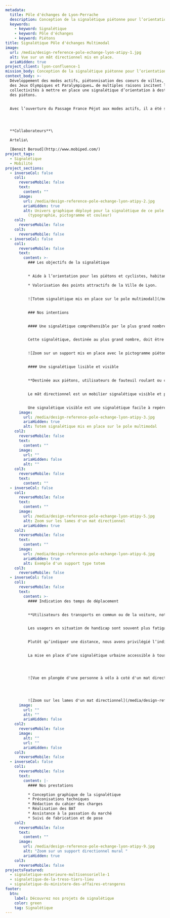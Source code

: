 ```yaml
---
metadata:
  title: Pôle d'échanges de Lyon-Perrache
  description: Conception de la signalétique piétonne pour l’orientation des usagers
  keywords:
    - keyword: Signalétique
    - keyword: Pôle d'échanges
    - keyword: Piétons
title: Signalétique Pôle d'échanges Multimodal
image:
  url: /media/design-reference-pole-echange-lyon-atipy-1.jpg
  alt: Vue sur un mât directionnel mis en place.
  ariaHidden: true
project_client: lyon-confluence-1
mission_body: Conception de la signalétique piétonne pour l’orientation des usagers.
context_body: >-
  Développement des modes actifs, piétonnisation des coeurs de villes, arrivée
  des Jeux Olympiques et Paralympiques… de multiples raisons incitent les
  collectivités à mettre en place une signalétique d’orientation à destination
  des piétons.


  Avec l’ouverture du Passage France Péjot aux modes actifs, il a été souhaité la mise en place d’une signalétique piétonne afin de mieux orienter les usagers aux abords du pôle multimodal de la Gare Perrache.




  **C﻿ollaborateurs**\

  Artelia\

  [Benoit Beroud](http://www.mobiped.com/)
project_tags:
  - Signalétique
  - Mobilité
project_sections:
  - inverseCol: false
    col1:
      reverseMobile: false
      text:
        content: ""
      image:
        url: /media/design-reference-pole-echange-lyon-atipy-2.jpg
        ariaHidden: true
        alt: Univers graphique déployé pour la signalétique de ce pole d'échange
          (typographie, pictogramme et couleur)
    col2:
      reverseMobile: false
    col3:
      reverseMobile: false
  - inverseCol: false
    col1:
      reverseMobile: false
      text:
        content: >-
          ### Les objectifs de la signalétique


          * Aide à l’orientation pour les piétons et cyclistes, habitants de Lyon ou de passage.

          * Valorisation des points attractifs de la Ville de Lyon.


          ![Totem signalétique mis en place sur le pole multimodal](/media/design-reference-pole-echange-lyon-atipy-3.jpg)


          ### Nos intentions


          #### Une signalétique compréhensible par le plus grand nombre


          Cette signalétique, destinée au plus grand nombre, doit être compréhensible facilement. Nous proposons donc un système simple et intuitif. L’univers graphique cohabite avec les codes visuels de l’environnement&nbsp;: autres supports signalétique, couleurs des mobiliers urbains et revêtements…


          ![Zoom sur un support mis en place avec le pictogramme piéton et l'indication du Métro A à 2 minutes.](/media/design-reference-pole-echange-lyon-atipy-4.jpg)


          #### Une signalétique lisible et visible


          **Destinée aux piétons, utilisateurs de fauteuil roulant ou cyclistes, le jalonnement doit être rapidement lisible. Pour cela, nous utilisons une typographie «**&nbsp;**bâton**&nbsp;**» contrastée avec la couleur de fond.**


          Le mât directionnel est un mobilier signalétique visible et pratique pour indiquer clairement plusieurs directions.


          Une signalétique visible est une signalétique facile à repérer. Le contraste avec l’environnement est donc important, ainsi que sa systématisation. En effet, la signalétique est un support mettant en avant l’identité de la ville. Nous créons ainsi un repère récurrent et un jalonnement systématique. L’essentiel est de maintenir la chaine de l’information continue afin de ne pas créer de rupture dans le cheminement.
      image:
        url: /media/design-reference-pole-echange-lyon-atipy-3.jpg
        ariaHidden: true
        alt: Totem signalétique mis en place sur le pole multimodal
    col2:
      reverseMobile: false
      text:
        content: ""
      image:
        url: ""
        ariaHidden: false
        alt: ""
    col3:
      reverseMobile: false
      text:
        content: ""
  - inverseCol: false
    col1:
      reverseMobile: false
      text:
        content: ""
      image:
        url: /media/design-reference-pole-echange-lyon-atipy-5.jpg
        alt: Zoom sur les lames d'un mat directionnel
        ariaHidden: true
    col2:
      reverseMobile: false
      text:
        content: ""
      image:
        url: /media/design-reference-pole-echange-lyon-atipy-6.jpg
        ariaHidden: true
        alt: Exemple d'un support type totem
    col3:
      reverseMobile: false
  - inverseCol: false
    col1:
      reverseMobile: false
      text:
        content: >-
          #### Indication des temps de déplacement


          **Utilisateurs des transports en commun ou de la voiture, notre perception des distances est parfois faussée. Nous imaginons notre destination plus loin qu’elle ne l’est, ou, à l’inverse, nous estimons que l’arrivée est plus proche qu’en réalité.**


          Les usagers en situation de handicap sont souvent plus fatigables. Savoir dans quel effort physique nous nous engageons est un moyen de rassurer et d’informer.


          Plutôt qu’indiquer une distance, nous avons privilégié l’indication d’un temps de trajet. La notion de distance est plus difficile à percevoir pour certains d’entre nous.


          La mise en place d’une signalétique urbaine accessible à tous participe à l’amélioration du bien-être et du confort d’usage dans l’espace urbain et favorise les déplacements par voies douces.




          ![Vue en plongée d'une personne à vélo à coté d'un mat directionnel ](/media/design-reference-pole-echange-lyon-atipy-7.jpg)




          ![Zoom sur les lames d'un mat directionnel](/media/design-reference-pole-echange-lyon-atipy-8.jpg)
      image:
        url: ""
        alt: ""
        ariaHidden: false
    col2:
      reverseMobile: false
      image:
        alt: ""
        url: ""
        ariaHidden: false
    col3:
      reverseMobile: false
  - inverseCol: false
    col1:
      reverseMobile: false
      text:
        content: |-
          #### Nos prestations

          * Conception graphique de la signalétique
          * Préconisations techniques
          * Rédaction du cahier des charges
          * Réalisation des BAT
          * Assistance à la passation du marché
          * Suivi de fabrication et de pose
    col2:
      reverseMobile: false
      text:
        content: ""
      image:
        url: /media/design-reference-pole-echange-lyon-atipy-9.jpg
        alt: "Zoom sur un support directionnel mural "
        ariaHidden: true
    col3:
      reverseMobile: false
projectsFeatured:
  - signaletique-exterieure-multisensorielle-1
  - signaletique-de-la-treso-tiers-lieu
  - signaletique-du-ministere-des-affaires-etrangeres
footer:
  btn:
    label: Découvrez nos projets de signalétique
    color: green
    tag: Signalétique
---
```

